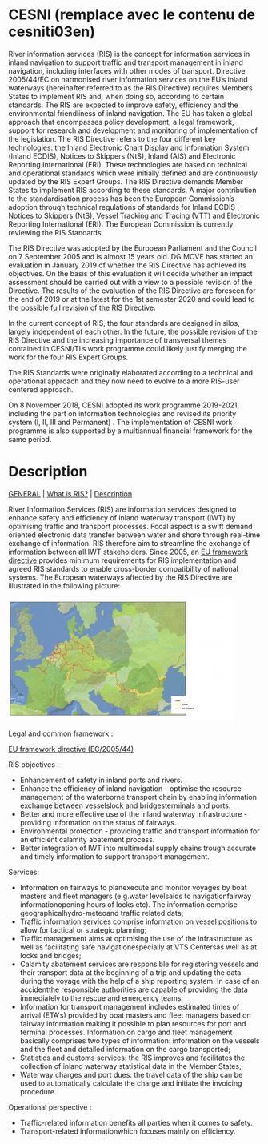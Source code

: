 # CESNI (remplace avec le contenu de cesniti03en)
River information services (RIS) is the concept for information services in inland navigation to support traffic and transport management in inland navigation, including interfaces with other modes of transport. Directive 2005/44/EC  on harmonised river information services on the EU’s inland waterways (hereinafter referred to as the RIS Directive) requires Members States to implement RIS and, when doing so, according to certain standards. The RIS are expected to improve safety, efficiency and the environmental friendliness of inland navigation. The EU has taken a global approach that encompasses policy development, a legal framework, support for research and development and monitoring of implementation of the legislation. 
The RIS Directive refers to the four different key technologies: the Inland Electronic Chart Display and Information System (Inland ECDIS), Notices to Skippers (NtS), Inland (AIS) and Electronic Reporting International (ERI). These technologies are based on technical and operational standards which were initially defined and are continuously updated by the RIS Expert Groups. The RIS Directive demands Member States to implement RIS according to these standards. A major contribution to the standardisation process has been the European Commission’s adoption through technical regulations of standards for Inland ECDIS , Notices to Skippers  (NtS), Vessel Tracking and Tracing  (VTT) and Electronic Reporting International  (ERI). The European Commission is currently reviewing the RIS Standards. 

The RIS Directive was adopted by the European Parliament and the Council on 7 September 2005 and is almost 15 years old. DG MOVE has started an evaluation in January 2019 of whether the RIS Directive has achieved its objectives. On the basis of this evaluation it will decide whether an impact assessment should be carried out with a view to a possible revision of the Directive. The results of the evaluation of the RIS Directive are foreseen for the end of 2019 or at the latest for the 1st semester 2020 and could lead to the possible full revision of the RIS Directive. 

In the current concept of RIS, the four standards are designed in silos, largely independent of each other. In the future, the possible revision of the RIS Directive and the increasing importance of transversal themes contained in CESNI/TI’s work programme could likely justify merging the work for the four RIS Expert Groups.

The RIS Standards were originally elaborated according to a technical and operational approach and they now need to evolve to a more RIS-user centered approach. 

On 8 November 2018, CESNI adopted its work programme 2019-2021, including the part on information technologies and revised its priority system (I, II, III and Permanent) . The implementation of CESNI work programme is also supported by a multiannual financial framework for the same period. 

# Description

[GENERAL](/general) | [What is RIS?](/general/what_is_ris_) | [Description](/general/what_is_ris_/description)

River Information Services (RIS) are information services designed to enhance safety and efficiency of inland waterway transport (IWT) by optimising traffic and transport processes. Focal aspect is a swift demand oriented electronic data transfer between water and shore through real-time exchange of information. RIS therefore aim to streamline the exchange of information between all IWT stakeholders. Since 2005, an [EU framework directive](/library/legislation) provides minimum requirements for RIS implementation and agreed RIS standards to enable cross-border compatibility of national systems. The European waterways affected by the RIS Directive are illustrated in the following picture:

![](/docs/Image/329/thumb_450x-_ris_directive_coverage.jpg)
  
Legal and common framework :  
  
[EU framework directive (EC/2005/44)](/library/legislation)  
  
RIS objectives :

*   Enhancement of safety in inland ports and rivers.
*   Enhance the efficiency of inland navigation - optimise the resource management of the waterborne transport chain by enabling information exchange between vesselslock and bridgesterminals and ports.
*   Better and more effective use of the inland waterway infrastructure - providing information on the status of fairways.
*   Environmental protection - providing traffic and transport information for an efficient calamity abatement process.
*   Better integration of IWT into multimodal supply chains trough accurate and timely information to support transport management.

Services:

*   Information on fairways to planexecute and monitor voyages by boat masters and fleet managers (e.g.water levelsaids to navigationfairway informationopening hours of locks etc). The information comprise geographicalhydro-meteoand traffic related data;
*   Traffic information services comprise information on vessel positions to allow for tactical or strategic planning;
*   Traffic management aims at optimising the use of the infrastructure as well as facilitating safe navigationespecially at VTS Centersas well as at locks and bridges;
*   Calamity abatement services are responsible for registering vessels and their transport data at the beginning of a trip and updating the data during the voyage with the help of a ship reporting system. In case of an accidentthe responsible authorities are capable of providing the data immediately to the rescue and emergency teams;
*   Information for transport management includes estimated times of arrival (ETA's) provided by boat masters and fleet managers based on fairway information making it possible to plan resources for port and terminal processes. Information on cargo and fleet management basically comprises two types of information: information on the vessels and the fleet and detailed information on the cargo transported;
*   Statistics and customs services: the RIS improves and facilitates the collection of inland waterway statistical data in the Member States;
*   Waterway charges and port dues: the travel data of the ship can be used to automatically calculate the charge and initiate the invoicing procedure.

Operational perspective :

*   Traffic-related information benefits all parties when it comes to safety.
*   Transport-related informationwhich focuses mainly on efficiency.